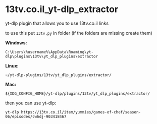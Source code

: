 # 13tv.co.il_yt-dlp_extractor
yt-dlp plugin that allows you to use 13tv.co.il links

to use this put `13tv.py` in folder (if the folders are missing create them)



**Windows:**


`C:\Users\%username%\AppData\Roaming\yt-dlp\plugins\13tv\yt_dlp_plugins\extractor`



**Linux:**

`~/yt-dlp-plugins/13tv/yt_dlp_plugins/extractor/`

**Mac:**


`${XDG_CONFIG_HOME}/yt-dlp/plugins/13tv/yt_dlp_plugins/extractor/`


then you can use yt-dlp:

`yt-dlp https://13tv.co.il/item/yummies/games-of-chef/season-06/episodes/cwhdj-903418467`